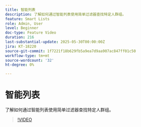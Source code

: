 ```yaml
---
title: 智能列表
description: 了解如何通过智能列表使用简单过滤器查找特定人群组。
feature: Smart Lists
role: Admin, User
level: Beginner
doc-type: Feature Video
duration: 216
last-substantial-update: 2025-05-30T00:00:00Z
jira: KT-18220
source-git-commit: 1f7221f18b629fb5a9ea7d9aa907ac847ff01c50
workflow-type: tm+mt
source-wordcount: '32'
ht-degree: 0%

---
```



# 智能列表

了解如何通过智能列表使用简单过滤器查找特定人群组。

>[!VIDEO](https://video.tv.adobe.com/v/3463213/?learn=on&enablevpops&captions=chi_hans)
